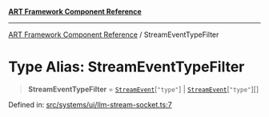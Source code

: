 [**ART Framework Component Reference**](../README.md)

***

[ART Framework Component Reference](../README.md) / StreamEventTypeFilter

# Type Alias: StreamEventTypeFilter

> **StreamEventTypeFilter** = [`StreamEvent`](../interfaces/StreamEvent.md)\[`"type"`\] \| [`StreamEvent`](../interfaces/StreamEvent.md)\[`"type"`\][]

Defined in: [src/systems/ui/llm-stream-socket.ts:7](https://github.com/hashangit/ART/blob/fe46dfaaacd3f198d9540925c3184fcab0f9c813/src/systems/ui/llm-stream-socket.ts#L7)
